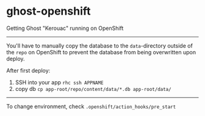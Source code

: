 ghost-openshift
===============

Getting Ghost "Kerouac" running on OpenShift

---

You'll have to manually copy the database to the `data`-directory outside of the `repo` on OpenShift to prevent the database from being overwritten upon deploy.

After first deploy:
1. SSH into your app `rhc ssh APPNAME`
2. copy db `cp app-root/repo/content/data/*.db app-root/data/`

---

To change environment, check `.openshift/action_hooks/pre_start`
